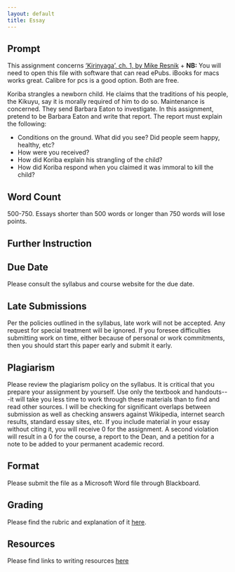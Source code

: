```yaml
---
layout: default
title: Essay 
---
```





## Prompt

This assignment concerns [‘Kirinyaga’, ch. 1, by Mike Resnik](/Teaching/Examined/Ethics/Kirinyaga.epub) 
	+ **NB:** You will need to open this file with software that can read ePubs. iBooks for macs works great. Calibre for pcs is a good option. Both are free.


Koriba strangles a newborn child. He claims that the traditions of his people, the Kikuyu, say it is morally required of him to do so. Maintenance is concerned. They send Barbara Eaton to investigate. In this assignment, pretend to be Barbara Eaton and write that report. The report must explain the following: 

+ Conditions on the ground. What did you see? Did people seem happy, healthy, etc?
+ How were you received? 
+ How did Koriba explain his strangling of the child? 
+ How did Koriba respond when you claimed it was immoral to kill the child?  




## Word Count

500-750. Essays shorter than 500 words or longer than 750 words will lose points. 


## Further Instruction



## Due Date
Please consult the syllabus and course website for the due date.

## Late Submissions

Per the policies outlined in the syllabus, late work will not be accepted. Any request for special treatment will be ignored. If you foresee difficulties submitting work on time, either because of personal or work commitments, then you should start this paper early and submit it early. 


## Plagiarism

Please review the plagiarism policy on the syllabus. It is critical that you prepare your assignment by yourself. Use only the textbook and handouts---it will take you less time to work through these materials than to find and read other sources. I will be checking for significant overlaps between submission as well as checking answers against Wikipedia, internet search results, standard essay sites, etc. If you include material in your essay without citing it, you will receive 0 for the assignment. A second violation will result in a 0 for the course, a report to the Dean, and a petition for a note to be added to your permanent academic record. 

## Format
Please submit the file as a Microsoft Word file through Blackboard.

## Grading
Please find the rubric and explanation of it [here](/Teaching/Grading/).

## Resources
Please find links to writing resources [here](/Teaching/Resources/)